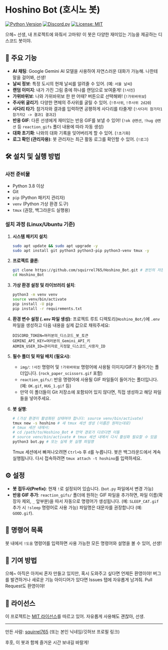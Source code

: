 # Hoshino Bot (호시노 봇)

[![Python Version](https://img.shields.io/badge/python-3.8%2B-blue.svg)](https://python.org)
[![Discord.py](https://img.shields.io/badge/discord.py-2.x-7289DA.svg)](https://github.com/Rapptz/discord.py)
[![License: MIT](https://img.shields.io/badge/License-MIT-yellow.svg)](https://opensource.org/licenses/MIT)
<!-- 필요하다면 다른 뱃지 추가 (예: 빌드 상태, 코드 커버리지 등) -->

으헤~ 선생, 내 프로젝트에 와줘서 고마워! 이 봇은 다양한 재미있는 기능을 제공하는 디스코드 봇이야.

## 🌟 주요 기능

*   **AI 채팅**: Google Gemini AI 모델을 사용하여 자연스러운 대화가 가능해. 나한테 말을 걸어봐, 선생!
*   **날씨 정보**: 특정 도시의 현재 날씨를 알려줄 수 있어. (예: `서울 날씨`)
*   **랜덤 이미지**: 내가 가진 그림 중에 하나를 랜덤으로 보여줄게! (`!사진`)
*   **가위바위보**: 나와 가위바위보 한 판 어때? 버튼으로 선택해봐! (`!가위바위보`)
*   **주사위 굴리기**: 다양한 면체의 주사위를 굴릴 수 있어. (`!주사위`, `!주사위 2d20`)
*   **사다리 타기**: 참가자와 결과를 입력하면 공평하게 사다리를 타줄게! (`!사다리 참가자1 참가자2 -> 결과1 결과2`)
*   **반응 GIF**: 다른 선생에게 재미있는 반응 GIF를 보낼 수 있어! (`!ok @멘션`, `!hug @멘션` 등 `reaction_gifs` 폴더 내용에 따라 자동 생성)
*   **대화 초기화**: 나와의 대화 기록을 잊어버리게 할 수 있어. (`!초기화`)
*   **로그 확인 (관리자용)**: 봇 관리자는 최근 활동 로그를 확인할 수 있어. (`!로그`)

## 🛠️ 설치 및 실행 방법

### 사전 준비물

*   Python 3.8 이상
*   Git
*   `pip` (Python 패키지 관리자)
*   `venv` (Python 가상 환경 도구)
*   `tmux` (권장, 백그라운드 실행용)

### 설치 과정 (Linux/Ubuntu 기준)

1.  **시스템 패키지 설치**:
    ```bash
    sudo apt update && sudo apt upgrade -y
    sudo apt install git python3 python3-pip python3-venv tmux -y
    ```

2.  **프로젝트 클론**:
    ```bash
    git clone https://github.com/squirrel765/Hoshino_Bot.git # 본인의 저장소 주소로 변경
    cd Hoshino_Bot
    ```

3.  **가상 환경 설정 및 라이브러리 설치**:
    ```bash
    python3 -m venv venv
    source venv/bin/activate
    pip install -U pip
    pip install -r requirements.txt
    ```

4.  **환경 변수 설정 (`.env` 파일 생성)**:
    프로젝트 루트 디렉토리(`Hoshino_Bot/`)에 `.env` 파일을 생성하고 다음 내용을 실제 값으로 채워주세요:
    ```env
    DISCORD_TOKEN=여러분의_디스코드_봇_토큰
    GEMINI_API_KEY=여러분의_Gemini_API_키
    ADMIN_USER_ID=관리자로_지정할_디스코드_사용자_ID
    ```

5.  **필수 폴더 및 파일 배치 (필요시)**:
    *   `img/`: `!사진` 명령어 및 `!가위바위보` 명령어에 사용될 이미지/GIF가 들어가는 폴더입니다. (`rock_paper_scissors.gif` 포함)
    *   `reaction_gifs/`: 반응 명령어에 사용될 GIF 파일들이 들어가는 폴더입니다. (예: `OK.gif`, `HUG_1.gif` 등)
    *   만약 이 폴더들이 Git 저장소에 포함되어 있지 않다면, 직접 생성하고 해당 파일들을 넣어주세요.

6.  **봇 실행**:
    ```bash
    # (가상 환경이 활성화된 상태여야 합니다: source venv/bin/activate)
    tmux new -s hoshino # 새 tmux 세션 생성 (이름은 원하는대로)
    # tmux 세션 내에서:
    # cd /path/to/Hoshino_Bot # 만약 경로가 다르다면 이동
    # source venv/bin/activate # tmux 세션 내에서 다시 활성화 필요할 수 있음
    python3 bot.py # 또는 실제 봇 실행 파일명
    ```
    Tmux 세션에서 빠져나오려면 `Ctrl+b` 후 `d`를 누릅니다. 봇은 백그라운드에서 계속 실행됩니다.
    다시 접속하려면 `tmux attach -t hoshino`를 입력하세요.

## ⚙️ 설정

*   **봇 접두사(Prefix)**: 현재 `!`로 설정되어 있습니다. (`bot.py` 파일에서 변경 가능)
*   **반응 GIF 추가**: `reaction_gifs/` 폴더에 원하는 GIF 파일을 추가하면, 파일 이름(확장자 제외, `_` 앞부분)을 따서 자동으로 명령어가 생성됩니다. (예: `SLEEP_CAT.gif` 추가 시 `!sleep` 명령어로 사용 가능) 파일명은 대문자를 권장합니다 (예: `GOOD.gif`).

## 📝 명령어 목록

봇 내에서 `!도움` 명령어를 입력하면 사용 가능한 모든 명령어와 설명을 볼 수 있어, 선생!

## 🤝 기여 방법

으헤~ 아직은 아저씨 혼자 만들고 있지만, 혹시 도와주고 싶다면 언제든 환영이야!
버그를 발견하거나 새로운 기능 아이디어가 있다면 Issues 탭에 자유롭게 남겨줘.
Pull Request도 환영이야!

## 📄 라이선스

이 프로젝트는 [MIT 라이선스](LICENSE)를 따르고 있어. 자유롭게 사용해도 괜찮아, 선생.

---

만든 사람: [squirrel765](https://github.com/squirrel765) (또는 본인 닉네임/깃허브 프로필 링크)

후훗, 이 봇과 함께 즐거운 시간 보내길 바랄게!